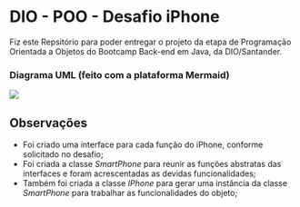 # DIO - POO - Desafio iPhone
Fiz este Repsitório para poder entregar o projeto da etapa de Programação Orientada a Objetos do Bootcamp Back-end em Java, da DIO/Santander.

### Diagrama UML (feito com a plataforma Mermaid)
[![](https://mermaid.ink/img/pako:eNqNk0FuwjAQRa8SeQUquUAWlaqyqVQgEl16M7WHYNUZo7FdFRCn6aIX6A24WE1CIUAWeDX-frK__cdboZxGUYg8zyUFEywWmSmXjlBSo0lSFrwfG6gYaklZGo2SlRbWyGOcRG8UZNt27TAeGFfsdNwYHgw78goYLpXATgG3OwzmgQ1VGbkaO8zuXJ6r1sGrqWD_s_92b2hxsf-lKx_NEdr4dMRp81gju-EVAwFJ44W1RldgeArPYL6gdD6AHdxnbAqfWIF26XVeKCAThhtfyRQniEuoDJ0uH9nemotgzeZE3qwrRq-QAvAsBoan98R0ibsst6F3XfbCRyzPH6_y70X6AuoFex7s0HpiJFJcNRidWrSxJkVYYo1SFKnUwB9SSNolDmJw8zUpUQSOOBLsYrUUxQKsT7O40injYxP_I6hNcDxpP0DzD3Z_tXDqVQ?type=png)](https://mermaid.live/edit#pako:eNqNk0FuwjAQRa8SeQUquUAWlaqyqVQgEl16M7WHYNUZo7FdFRCn6aIX6A24WE1CIUAWeDX-frK__cdboZxGUYg8zyUFEywWmSmXjlBSo0lSFrwfG6gYaklZGo2SlRbWyGOcRG8UZNt27TAeGFfsdNwYHgw78goYLpXATgG3OwzmgQ1VGbkaO8zuXJ6r1sGrqWD_s_92b2hxsf-lKx_NEdr4dMRp81gju-EVAwFJ44W1RldgeArPYL6gdD6AHdxnbAqfWIF26XVeKCAThhtfyRQniEuoDJ0uH9nemotgzeZE3qwrRq-QAvAsBoan98R0ibsst6F3XfbCRyzPH6_y70X6AuoFex7s0HpiJFJcNRidWrSxJkVYYo1SFKnUwB9SSNolDmJw8zUpUQSOOBLsYrUUxQKsT7O40injYxP_I6hNcDxpP0DzD3Z_tXDqVQ)

## Observações
- Foi criado uma interface para cada função do iPhone, conforme solicitado no desafio;
- Foi criada a classe _SmartPhone_ para reunir as funções abstratas das interfaces e foram acrescentadas as devidas funcionalidades;
- Também foi criada a classe _IPhone_ para gerar uma instância da classe _SmartPhone_ para trabalhar as funcionalidades do objeto;
